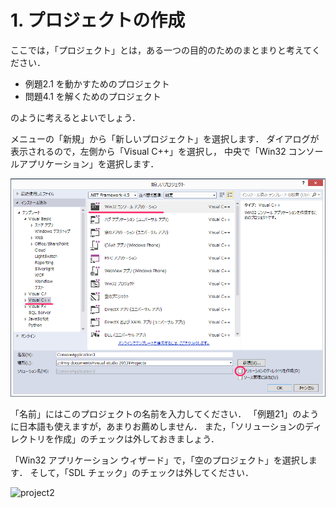 # 1. プロジェクトの作成

ここでは，「プロジェクト」とは，ある一つの目的のためのまとまりと考えてください．

- 例題2.1 を動かすためのプロジェクト
- 問題4.1 を解くためのプロジェクト

のように考えるとよいでしょう．

メニューの「新規」から「新しいプロジェクト」を選択します．
ダイアログが表示されるので，左側から「Visual C++」を選択し，
中央で「Win32 コンソールアプリケーション」を選択します．

![project1](img/proj1.png)

「名前」にはこのプロジェクトの名前を入力してください．
「例題21」のように日本語も使えますが，あまりお薦めしません．
また，「ソリューションのディレクトリを作成」のチェックは外しておきましょう．

「Win32 アプリケーション ウィザード」で，「空のプロジェクト」を選択します．
そして，「SDL チェック」のチェックは外してください．

![project2](umg/proj2.png)
